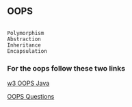 ## OOPS

~~~

Polymorphism 
Abstraction 
Inheritance 
Encapsulation 

~~~

### For the oops follow these two links

[w3 OOPS Java](https://www.w3resource.com/java-exercises/oop/index.php)

[OOPS Questions](https://www.javaguides.net/2020/04/java-oops-quiz-coding-programs.html)